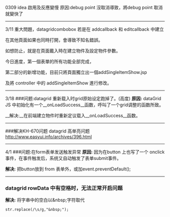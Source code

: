 0309 idea 啟用及反應變慢
原因:debug point 沒取消導致，將debug point 取消就變快了 

------
3/11
重大問題，datagridcombobox 若是在 addcallback 和 editcallback 中建立

在其他頁面如果也同時打開，會導致不知名錯誤。

如想防止，就是在頁面戴入時在建立物件及設定物件參數。

今日進度，第一個表單的所有功能全部完成，

第二部分的新增功能，目前只將頁面獨立出一個addSingleItemShow.jsp

及將 controller 中的 addSingleItemShow 進行修改。

-----

3/18
###问题:datagrid 重新载入时grid原始设定跑掉了。(高度)
__原因:__ dataGrid JS 中初始化有一个__onLoadSuccess__函数，呼叫了一个grid调整的函数所致。

__解决:__在前端建立物件时重新定议载入__onLoadSuccess__函数。

-----
###解决KH-670问题 datagrid 高单亮问题
http://www.easyui.info/archives/396.html

----
4/1
###问题:在form表单发送触发异常
__原因:__ 因为在button 上也写了一个 onclick 事件，在事件触发后，系统又自动触发了表单submit事件。

__解决:__ 把button放到 from 表单外，或加event.preventDefault();

-----
### datagrid rowData 中有空格时，无法正常开启问题

__解决:__ 将字串中的空白以\&nbsp;字符取代

 `str.replace(/\s/g,"&nbsp;");`
 



